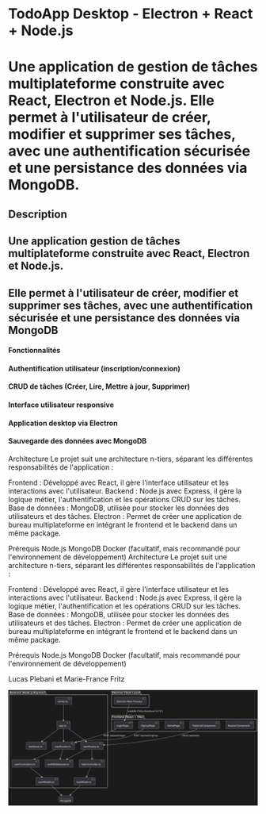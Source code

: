 # TodoApp Desktop - Electron + React + Node.js

# Une application de gestion de tâches multiplateforme construite avec React, Electron et Node.js. Elle permet à l'utilisateur de créer, modifier et supprimer ses tâches, avec une authentification sécurisée et une persistance des données via MongoDB.

## Description
## Une application  gestion de tâches multiplateforme construite avec React, Electron et Node.js.
## Elle permet à l'utilisateur de créer, modifier et supprimer ses tâches, avec une authentification sécurisée et une persistance des données via MongoDB

#### Fonctionnalités
#### Authentification utilisateur (inscription/connexion)
#### CRUD de tâches (Créer, Lire, Mettre à jour, Supprimer)
#### Interface utilisateur responsive
#### Application desktop via Electron
#### Sauvegarde des données avec MongoDB

Architecture
Le projet suit une architecture n-tiers, séparant les différentes responsabilités de l'application :

Frontend : Développé avec React, il gère l'interface utilisateur et les interactions avec l'utilisateur.
Backend : Node.js avec Express, il gère la logique métier, l'authentification et les opérations CRUD sur les tâches.
Base de données : MongoDB, utilisée pour stocker les données des utilisateurs et des tâches.
Electron : Permet de créer une application de bureau multiplateforme en intégrant le frontend et le backend dans un même package.

Prérequis
Node.js
MongoDB
Docker (facultatif, mais recommandé pour l'environnement de développement)
Architecture
Le projet suit une architecture n-tiers, séparant les différentes responsabilités de l'application :

Frontend : Développé avec React, il gère l'interface utilisateur et les interactions avec l'utilisateur.
Backend : Node.js avec Express, il gère la logique métier, l'authentification et les opérations CRUD sur les tâches.
Base de données : MongoDB, utilisée pour stocker les données des utilisateurs et des tâches.
Electron : Permet de créer une application de bureau multiplateforme en intégrant le frontend et le backend dans un même package.

Prérequis
Node.js
MongoDB
Docker (facultatif, mais recommandé pour l'environnement de développement)

Lucas Plebani et Marie-France Fritz

![Diagramme UML](/docs/uml/architecture.png)
